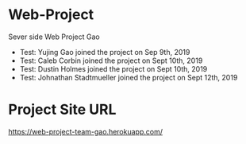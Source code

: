 # Web-Project
Sever side Web Project Gao

- Test: Yujing Gao joined the project on Sep 9th, 2019
- Test: Caleb Corbin joined the project on Sept 10th, 2019
- Test: Dustin Holmes joined the project on Sept 10th, 2019
- Test: Johnathan Stadtmueller joined the project on Sept 12th, 2019

# Project Site URL

https://web-project-team-gao.herokuapp.com/
